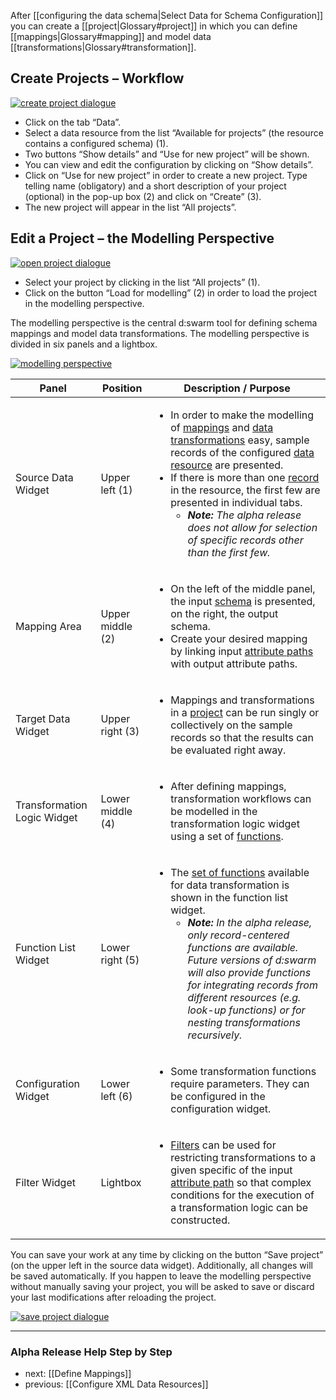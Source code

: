 After [[configuring the data schema|Select Data for Schema Configuration]] you can create a [[project|Glossary#project]] in which you can define [[mappings|Glossary#mapping]] and model data [[transformations|Glossary#transformation]].

## Create Projects – Workflow 

[![create project dialogue](https://avgl.mybalsamiq.com/mockups/2345652.png?key=27106ea66faf01c9ad98a275eac48683ac53bf00)](https://avgl.mybalsamiq.com/mockups/2345652.png?key=27106ea66faf01c9ad98a275eac48683ac53bf00 "Create Project Dialogue")

* Click on the tab “Data”.
* Select a data resource from the list “Available for projects” (the resource contains a configured schema) (1).
* Two buttons “Show details” and “Use for new project” will be shown.
* You can view and edit the configuration by clicking on “Show details”.
* Click on “Use for new project”  in order to create a new project. Type telling name (obligatory) and a short description of your project (optional) in the pop-up box (2) and click on “Create” (3).
* The new project will appear in the list “All projects”.


## Edit a Project – the Modelling Perspective

[![open project dialogue](https://github.com/seventwenty/dswarm-documentation/wiki/img/all-projects.png)](https://github.com/seventwenty/dswarm-documentation/wiki/img/all-projects.png "Open Project Dialogue")

* Select your project by clicking in the list “All projects” (1).
* Click on the button “Load for modelling” (2) in order to load the project in the modelling perspective.

The modelling perspective is the central d:swarm tool for defining schema mappings and model data transformations. The modelling perspective is divided in six panels and a lightbox.

[![modelling perspective](https://github.com/seventwenty/dswarm-documentation/wiki/img/modeling-perspective-labeled-widgets.png)](https://github.com/seventwenty/dswarm-documentation/wiki/img/modeling-perspective-labeled-widgets.png "Modelling Perspective")

<table >
<thead>
<tr>
<th> Panel </th>
<th> Position </th>
<th> Description / Purpose </th>
</tr>
</thead>
<tbody>
<tr>
<td>Source Data Widget</td>
<td>Upper left (1)</td>
<td>
<ul>
<li>In order to make the modelling of <a title="d:swarm Glossary" href="Glossary#mapping">mappings</a> and <a title="d:swarm Glossary" href="Glossary#transformation">data transformations</a> easy, sample records of the configured <a title="d:swarm Glossary" href="Glossary#data-resource">data resource</a> are presented.</li>
<li>If there is more than one <a title="d:swarm Glossary" href="Glossary#record">record</a> in the resource, the first few are presented in individual tabs.
<ul>
<li><em><strong>Note:</strong> The alpha release does not allow for selection of specific records other than the first few.</em></li>
</ul>
</li>
</ul>
</td>
</tr>
<tr>
<td>Mapping Area</td>
<td>Upper middle (2)</td>
<td>
<ul>
<li>On the left of the middle panel, the input <a title="d:swarm Glossary" href="Glossary#schema">schema</a> is presented, on the right, the output schema.</li>
<li>Create your desired mapping by linking input <a title="d:swarm Glossary" href="Glossary#attribute-path">attribute paths</a> with output attribute paths.</li>
</ul>
</td>
</tr>
<tr>
<td>Target Data Widget</td>
<td>Upper right (3)</td>
<td>
<ul>
<li>Mappings and transformations in a <a title="d:swarm Glossary" href="Glossary#project">project</a> can be run singly or collectively on the sample records so that the results can be evaluated right away.</li>
</ul>
</td>
</tr>
<tr>
<td>Transformation Logic Widget</td>
<td>Lower middle (4)</td>
<td>
<ul>
<li>After defining mappings, transformation workflows can be modelled in the transformation logic widget using a set of <a title="d:swarm Glossary" href="Glossary#function">functions</a>.</li>
</ul>
</td>
</tr>
<tr>
<td>Function List Widget</td>
<td>Lower right (5)</td>
<td>
<ul>
<li>The <a href="Available-Transformation-Functions">set of functions</a> available for data transformation is shown in the function list widget.
<ul>
<li><em><strong>Note:</strong> In the alpha release, only record-centered functions are available. Future versions of d:swarm will also provide functions for integrating records from different resources (e.g. look-up functions) or for nesting transformations recursively.</em></li>
</ul>
</li>
</ul>
</td>
</tr>
<tr>
<td>Configuration Widget</td>
<td>Lower left (6)</td>
<td>
<ul>
<li>Some transformation functions require parameters. They can be configured in the configuration widget.</li>
</ul>
</td>
</tr>
<tr>
<td>Filter Widget</td>
<td>Lightbox</td>
<td>
<ul>
<li><a title="d:swarm Glossary" href="Glossary#filter">Filters</a> can be used for restricting transformations to a given specific of the input <a title="d:swarm Glossary" href="Glossary#attribute-path">attribute path</a> so that complex conditions for the execution of a transformation logic can be constructed.</li>
</ul>
</td>
</tr>
</tbody>
</table>

You can save your work at any time by clicking on the button “Save project” (on the upper left in the source data widget). Additionally, all changes will be saved  automatically. If you happen to leave the modelling perspective without manually saving your project, you will be asked to save or discard your last modifications after reloading the project.

[![save project dialogue](https://github.com/seventwenty/dswarm-documentation/wiki/img/save-or-discard.png)](https://github.com/seventwenty/dswarm-documentation/wiki/img/save-or-discard.png "Save Project Dialogue")


-----------------------------------
### Alpha Release Help Step by Step

* next: [[Define Mappings]]
* previous: [[Configure XML Data Resources]]